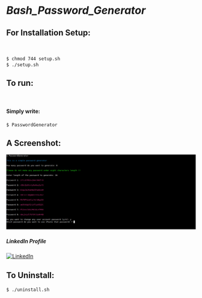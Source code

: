 # ***Bash_Password_Generator***

## For Installation Setup:
&nbsp;
```
$ chmod 744 setup.sh
$ ./setup.sh
```
## To run:
&nbsp;
#### Simply write:
```
$ PasswordGenerator
```
## A Screenshot:

![alt text](https://github.com/Soumyanil-Biswas/Sh_PasswordGen/blob/main/Password_Gen/Screenshot.png?raw=true)

##### LinkedIn Profile
[![LinkedIn](https://img.shields.io/badge/LinkedIn-brightgreen?style=flat-square&logo=linkedin&labelColor=blue)](https://www.linkedin.com/in/soumyanil-biswas-4b7603195)

## To Uninstall:
```
$ ./uninstall.sh
```
